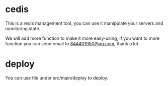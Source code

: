 # cedis
This is a redis management tool, you can use it manipulate your servers and monitoring state.

We will add more function to make it more easy-using, if you want to more function you can send email to 844401950@qq.com, thank a lot.

# deploy
You can use file under src/main/deploy to deploy.
